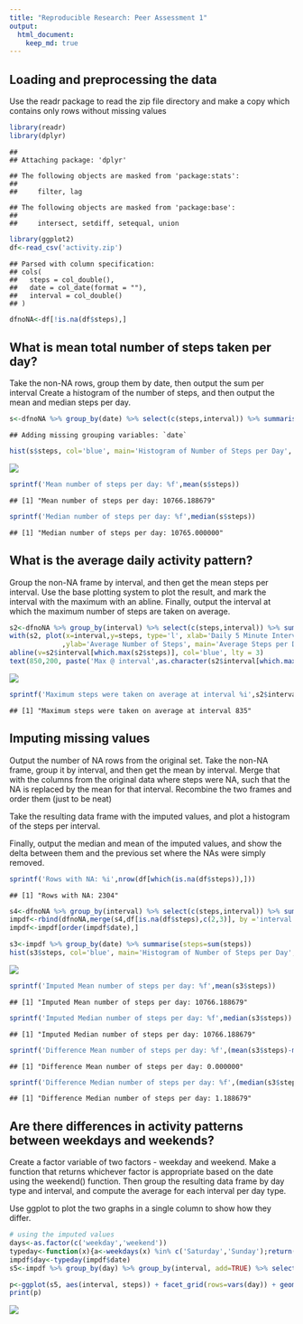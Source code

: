 ```yaml
---
title: "Reproducible Research: Peer Assessment 1"
output: 
  html_document:
    keep_md: true
---
```



## Loading and preprocessing the data
Use the readr package to read the zip file directory and make a copy which contains only rows without
missing values


```r
library(readr)
library(dplyr)
```

```
## 
## Attaching package: 'dplyr'
```

```
## The following objects are masked from 'package:stats':
## 
##     filter, lag
```

```
## The following objects are masked from 'package:base':
## 
##     intersect, setdiff, setequal, union
```

```r
library(ggplot2)
df<-read_csv('activity.zip')
```

```
## Parsed with column specification:
## cols(
##   steps = col_double(),
##   date = col_date(format = ""),
##   interval = col_double()
## )
```

```r
dfnoNA<-df[!is.na(df$steps),]
```


## What is mean total number of steps taken per day?
Take the non-NA rows, group them by date, then output the sum per interval
Create a histogram of the number of steps, and then output the mean and median steps per day.


```r
s<-dfnoNA %>% group_by(date) %>% select(c(steps,interval)) %>% summarise(steps=sum(steps)) 
```

```
## Adding missing grouping variables: `date`
```

```r
hist(s$steps, col='blue', main='Histogram of Number of Steps per Day', xlab = 'Total Steps per Day')
```

![](PA1_template_files/figure-html/unnamed-chunk-2-1.png)<!-- -->

```r
sprintf('Mean number of steps per day: %f',mean(s$steps))
```

```
## [1] "Mean number of steps per day: 10766.188679"
```

```r
sprintf('Median number of steps per day: %f',median(s$steps))
```

```
## [1] "Median number of steps per day: 10765.000000"
```


## What is the average daily activity pattern?
Group the non-NA frame by interval, and then get the mean steps per interval.
Use the base plotting system to plot the result, and mark the interval with the maximum with an abline.
Finally, output the interval at which the maximum number of steps are taken on average.


```r
s2<-dfnoNA %>% group_by(interval) %>% select(c(steps,interval)) %>% summarise(steps=mean(steps))
with(s2, plot(x=interval,y=steps, type='l', xlab='Daily 5 Minute Interval'
             ,ylab='Average Number of Steps', main='Average Steps per Daily 5-Minute Interval'))
abline(v=s2$interval[which.max(s2$steps)], col='blue', lty = 3)
text(850,200, paste('Max @ interval',as.character(s2$interval[which.max(s2$steps)])), col = 2)
```

![](PA1_template_files/figure-html/unnamed-chunk-3-1.png)<!-- -->

```r
sprintf('Maximum steps were taken on average at interval %i',s2$interval[which.max(s2$steps)])
```

```
## [1] "Maximum steps were taken on average at interval 835"
```


## Imputing missing values
Output the number of NA rows from the original set.
Take the non-NA frame, group it by interval, and then get the mean by interval. Merge that with the 
columns from the original data where steps were NA, such that the NA is replaced by the mean for that interval.
Recombine the two frames and order them (just to be neat)

Take the resulting data frame with the imputed values, and plot a histogram of the steps per interval.

Finally, output the median and mean of the imputed values, and show the delta between them and the previous set where the NAs were simply removed.


```r
sprintf('Rows with NA: %i',nrow(df[which(is.na(df$steps)),]))
```

```
## [1] "Rows with NA: 2304"
```

```r
s4<-dfnoNA %>% group_by(interval) %>% select(c(steps,interval)) %>% summarise(steps=mean(steps)) 
impdf<-rbind(dfnoNA,merge(s4,df[is.na(df$steps),c(2,3)], by ='interval')) 
impdf<-impdf[order(impdf$date),]

s3<-impdf %>% group_by(date) %>% summarise(steps=sum(steps)) 
hist(s3$steps, col='blue', main='Histogram of Number of Steps per Day', xlab = 'Total Steps per Day')
```

![](PA1_template_files/figure-html/unnamed-chunk-4-1.png)<!-- -->

```r
sprintf('Imputed Mean number of steps per day: %f',mean(s3$steps))
```

```
## [1] "Imputed Mean number of steps per day: 10766.188679"
```

```r
sprintf('Imputed Median number of steps per day: %f',median(s3$steps))
```

```
## [1] "Imputed Median number of steps per day: 10766.188679"
```

```r
sprintf('Difference Mean number of steps per day: %f',(mean(s3$steps)-mean(s$steps)))
```

```
## [1] "Difference Mean number of steps per day: 0.000000"
```

```r
sprintf('Difference Median number of steps per day: %f',(median(s3$steps)-median(s$steps)))
```

```
## [1] "Difference Median number of steps per day: 1.188679"
```


## Are there differences in activity patterns between weekdays and weekends?
Create a factor variable of two factors - weekday and weekend.
Make a function that returns whichever factor is appropriate based on the date using the weekend() function.
Then group the resulting data frame by day type and interval, and compute the average for each interval per day type.

Use ggplot to plot the two graphs in a single column to show how they differ.


```r
# using the imputed values
days<-as.factor(c('weekday','weekend'))
typeday<-function(x){a<-weekdays(x) %in% c('Saturday','Sunday');return(days[as.integer(a)+1])}
impdf$day<-typeday(impdf$date)
s5<-impdf %>% group_by(day) %>% group_by(interval, add=TRUE) %>% select(c('steps', 'day','interval')) %>% summarise(steps=mean(steps))

p<-ggplot(s5, aes(interval, steps)) + facet_grid(rows=vars(day)) + geom_line(col='blue') + ylab('Average Number of Steps') + ggtitle('Average Steps per Interval Weekdays vs. Weekends')
print(p)
```

![](PA1_template_files/figure-html/unnamed-chunk-5-1.png)<!-- -->


